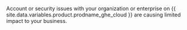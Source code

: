 Account or security issues with your organization or enterprise on {{ site.data.variables.product.prodname_ghe_cloud }} are causing limited impact to your business.